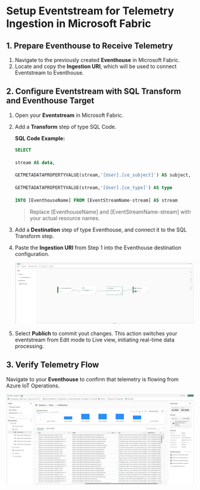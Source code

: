 # Setup Eventstream for Telemetry Ingestion in Microsoft Fabric 

## 1. Prepare Eventhouse to Receive Telemetry
1. Navigate to the previously created **Eventhouse** in Microsoft Fabric.
2. Locate and copy the **Ingestion URI**, which will be used to connect Eventstream to Eventhouse.
   
## 2. Configure Eventstream with SQL Transform and Eventhouse Target
1. Open your **Eventstream** in Microsoft Fabric.
2. Add a **Transform** step of type SQL Code.
   
    **SQL Code Example:**
    ```sql
    SELECT 

    stream AS data, 

    GETMETADATAPROPERTYVALUE(stream,'[User].[ce_subject]') AS subject, 

    GETMETADATAPROPERTYVALUE(stream,'[User].[ce_type]') AS type 

    INTO [EventhouseName] FROM [EventStreamName-stream] AS stream
    ```
    > Replace [EventhouseName] and [EventStreamName-stream] with your actual resource names.
    
4. Add a **Destination** step of type Eventhouse, and connect it to the SQL Transform step.
5. Paste the **Ingestion URI** from Step 1 into the Eventhouse destination configuration.

    ![Eventstream Flow](./images/eventstream_flow.png "Eventstream Flow")

6. Select **Publich** to commit yout changes. This action switches your eventstream from Edit mode to Live view, initiating real-time data processing.

## 3. Verify Telemetry Flow
Navigate to your **Eventhouse** to confirm that telemetry is flowing from Azure IoT Operations.

![Eventhouse Telemetry](./images/eventhouse_telemetry.png "Eventhouse Telemetry")
